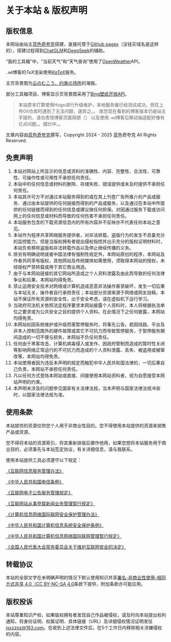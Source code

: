 ﻿# 关于本站 & 版权声明

## 版权信息

本网站由站主[蓝色奇夸克](https://space.bilibili.com/2105459088)搭建，直接托管于<a href="pages.github.com">Github pages</a>（没钱买域名是这样的），搭建过程得到[ChatGLM](https://chatglm.cn/)和[DeepSeek](https://www.deepseek.com/)的辅助。

“我的工具箱”中，“当前天气”和“天气查询”使用了[OpenWeather](https://openweathermap.org/api)API。

`.md`博客的$TeX$渲染使用[$KaTeX$](https://katex.org/)服务。

主页背景图为[云のむこう、约束の场所](https://www.bilibili.com/bangumi/play/ss2545)的海报。

部分工具箱项目、博客显示页背景图采用了[Bing壁纸开放API](https://bing.img.run/api.html)。

>本站原本打算使用Hugo进行升级维护，本地服务器已经测试成功，但在上传Git仓库时遇到了无法问题，遂弃之。。
>故您现在看到的博客版本仍是站主手搓的，请勿责怪博客页面简陋（）
>以及使用`.md`博客后移动端适配好像有亿点问题。。摆烂中。。


文章内容由[蓝色奇夸克](https://space.bilibili.com/2105459088)撰写，Copyright 2024 - 2025 蓝色奇夸克 All Rights Reserved.


## 免责声明

1.  本站对网站上所显示的信息或资料的准确性、内容、完整性、合法性、可靠性、可操作性或可用性不承担任何责任。
2.  本站中的任何信息或材料的删除、存储失败、错误提供或未及时提供不承担任何责任。
3.  本站其许可方不对通过本站服务得到的或在其上刊登广告所推介的产品或服务、通过由本站提供的任何链接而得到的产品或服务，以及通过在本站中所提供的任何链接而得到的任何信息或建议做任何担保。对因通过服务下载或访问网上的任何信息或材料而导致的任何伤害不承担任何责任。
4.  本站服务包含的下载资源信息内的所有内容并不反映亦不代表任何本站之意见。
5.  本站作为程序共享网络服务提供者，对非法转载，盗版行为的发生不具备充分的监控能力。但是当版权拥有者提出侵权指控并出示充分的版权证明材料时，本站负有移除盗版和非法转载作品以及停止继续传播的义务。
6.  除另有明确说明或者中国法律有强制性规定外，本网站原创的程序，本网站及作者共同享有版权，其他网站及传统媒体如需使用，须取得本网站的授权，未经授权严禁转载或用于其它商业用途。
7.  由于与本网站链接的其它网站所造成之个人资料泄露及由此而导致的任何法律争议和后果，本网站均得免责。
8.  禁止运用安全技术对网络或计算机造成恶意非法操作甚至破坏，发生一切后果与本站无关，操作者自行承担责任；本站部分资源来源于网络或网友投稿，本站不保证所有资源的安全性，出于安全考虑，请在虚拟机下运行学习。
9.  当政府司法机关依照法定程序要求本网站披露个人资料时，本人将根据执法单位之要求或为公共安全之目的提供个人资料。在此情况下之任何披露，本网站均得免责。
10.  本网站如因系统维护或升级而需暂停服务时，将事先公告。若因线路、平台及非本人控制范围外的硬件故障或其它不可抗力而导致暂停服务，于暂停服务期间造成的一切不便与损失，本网站不负任何责任。
11.  任何由于黑客攻击、计算机病毒侵入或发作、因政府管制而造成的暂时性关闭等影响网络正常运行的不可抗力而造成的个人资料泄露、丢失、被盗用或被窜改等，本网站均得免责。
12.  本站使用者因为违反本声明的规定而触犯中华人民共和国法律的，一切后果自己负责，本网站不承担任何责任。
13.  凡以任何方式登陆本网站或直接、间接使用本网站资料者，视为自愿接受本网站声明的约束。
14.  本声明未涉及的问题参见国家有关法律法规，当本声明与国家法律法规冲突时，以国家法律法规为准。


## 使用条款

本站提供的资源仅供您个人用于非商业性目的。您不得使用本站提供的资源来销售产品或资源。

您不得将本站的资源索引，将其重新排版后挪作他用，如果您想将本站服务用于商业目的，必须事先与本站签定协议，有关详细信息，请与我联系。

使用本站提供工具必须遵守以下规定：

[《互联网信息服务管理办法》](http://www.gov.cn/zhengce/2020-12/26/content_5574367.htm)

[《中华人民共和国电信条例》](http://www.gov.cn/zhengce/2020-12/26/content_5574368.htm)

[《互联网电子公告服务管理规定》](http://www.gov.cn/gongbao/content/2001/content_61064.htm)

[《互联网站从事登载新闻业务管理暂行规定》](http://www.gov.cn/gongbao/content/2001/content_132314.htm)

[《计算机信息网络国际联网安全保护管理办法》](http://www.gov.cn/zhengce/2020-12/26/content_5574873.htm)

[《中华人民共和国计算机信息系统安全保护条例》](http://www.gov.cn/zhengce/2020-12/25/content_5575080.htm)

[《中华人民共和国计算机信息网络国际联网管理暂行规定》](http://www.gov.cn/zhengce/2020-12/26/content_5574802.htm)

[《全国人民代表大会常务委员会关于维护互联网安全的决定》](http://www.gov.cn/gongbao/content/2001/content_61258.htm)

## 转载协议


本站的全部文字在未明确声明的情况下默认使用知识共享[署名-非商业性使用-相同方式共享 4.0（CC BY-NC-SA 4.0](https://creativecommons.org/licenses/by-nc-sa/4.0/)条款下提供，附加条款亦可能应用。

## 版权投诉

本站尊重知识产权，如果版权拥有者发现自己作品被侵权，请及时向本站提出权利通知，将身份证明、权属证明、具体链接（URL）及详细侵权情况证明发往[jsxzznz@163.com](mailto:jsxzznz@163.com "向 jsxzznz@163.com 发送邮件")。在收到上述法律文件后，在5个工作日内移除相关涉嫌侵权的内容。
